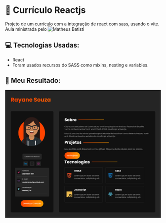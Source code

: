 # :page_facing_up: Currículo Reactjs
Projeto de um currículo com a integração de react com sass, usando o vite.<br />
Aula ministrada pelo ![Matheus Batisti](https://github.com/matheusbattisti)

## :computer: Tecnologias Usadas:
* React
* Foram usados recursos do SASS como mixins, nesting e variables.

## :small_orange_diamond: Meu Resultado:
<img src="https://github.com/souzarayane/Reactjs/blob/main/curriculo_react/src/img/curriculo%20react.png" witdh="40%" />
